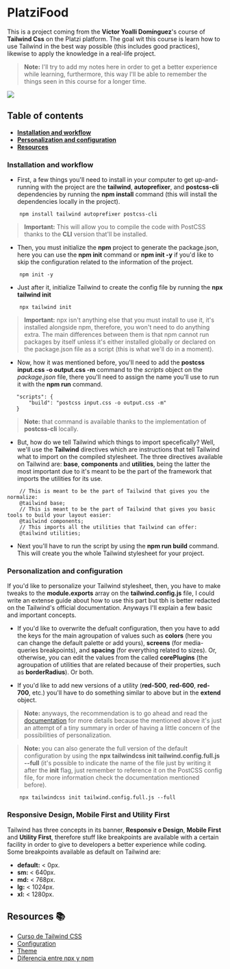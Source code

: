 # **PlatziFood**
This is a project coming from the **Víctor Yoalli Domínguez**'s course of **Tailwind Css** on the Platzi platform. The goal wit this course is learn how to use Tailwind in the best way possible (this includes good practices), likewise to apply the knowledge in a real-life project.

> **Note:** I'll try to add my notes here in order to get a better experience while learning, furthermore, this way I'll be able to remember the things seen in this course for a longer time.

![](https://mdstrm.com/thumbs/512e13acaca1ebcd2f000279/thumb_5e4601666e10e4079df21a31_5e4601666e10e4079df21a3d_19s.jpg)

## **Table of contents**
- [**Installation and workflow**](#installation-and-workflow)
- [**Personalization and configuration**](#personalization-and-configuration) 
- [**Resources**](#resources)

### **Installation and workflow**
* First, a few things you'll need to install in your computer to get up-and-running with the project are the **tailwind**, **autoprefixer**, and **postcss-cli** dependencies by running the **npm install** command (this will install the dependencies locally in the project).

```
    npm install tailwind autoprefixer postcss-cli
```

> **Important:** This will allow you to compile the code with PostCSS thanks to the **CLI** version that'll be installed.

* Then, you must initialize the **npm** project to generate the package.json, here you can use the **npm init** command or **npm init -y** if you'd like to skip the configuration related to the information of the project.

```
    npm init -y
```

* Just after it, initialize Tailwind to create the config file by running the **npx tailwind init**

```
    npx tailwind init
```

> **Important:** npx isn't anything else that you must install to use it, it's installed alongside npm, therefore, you won't need to do anything extra. The main differences between them is that npm cannot run packages by itself unless it's either installed globally or declared on the package.json file as a script (this is what we'll do in a moment).

* Now, how it was mentioned before, you'll need to add the  **postcss input.css -o output.css -m** command to the *scripts* object on the *package.json* file, there you'll need to assign the name you'll use to run it with the **npm run** command.

```
   "scripts": {
       "build": "postcss input.css -o output.css -m" 
   } 
```

> **Note:** that command is available thanks to the implementation of **postcss-cli** locally.

* But, how do we tell Tailwind which things to import specefically? Well, we'll use the **Tailwind** directives which are instructions that tell Tailwind what to import on the compiled stylesheet. The three directives available on Tailwind are: **base**, **components** and **utilities**, being the latter the most important due to it's meant to be the part of the framework that imports the utilities for its use.

```
    // This is meant to be the part of Tailwind that gives you the normalize:
    @tailwind base;
    // This is meant to be the part of Tailwind that gives you basic tools to build your layout easier:
    @tailwind components; 
    // This imports all the utilities that Tailwind can offer:
    @tailwind utilities; 
```

- Next you'll have to run the script by using the **npm run build** command. This will create you the whole Tailwind stylesheet for your project.

### Personalization and configuration
If you'd like to personalize your Tailwind stylesheet, then, you have to make tweaks to the **module.exports** array on the **tailwind.config.js** file, I could write an extense guide about how to use this part but tbh is better redacted on the Tailwind's official documentation. Anyways I'll explain a few basic and important concepts.

* If you'd like to overwrite the defualt configuration, then you have to add the keys for the main agroupation of values such as **colors** (here you can change the default palette or add yours), **screens** (for media-queries breakpoints), and **spacing** (for everything related to sizes). Or, otherwise, you can edit the values from the called **corePlugins** (the agroupation of utilities that are related because of their properties, such as **borderRadius**). Or both.

* If you'd like to add new versions of a utility (**red-500**, **red-600**, **red-700**, etc.) you'll have to do something similar to above but in the **extend** object. 

> **Note:** anyways, the recommendation is to go ahead and read the [documentation](https://tailwindcss.com/docs/theme) for more details because the mentioned above it's just an attempt of a tiny summary in order of having a little concern of the possibilities of personalization.

> **Note:** you can also generate the full version of the default configuration by using the **npx tailwindcss init tailwind.config.full.js --full** (it's possible to indicate the name of the file just by writing it after the **init** flag, just remember to reference it on the PostCSS config file, for more information check the documentation mentioned before).

```
    npx tailwindcss init tailwind.config.full.js --full
```

### Responsive Design, Mobile First and Utility First
Tailwind has three concepts in its banner, **Responsiv  e Design**, **Mobile First** and **Utility First**, therefore stuff like breakpoints are available with a certain facility in order to give to developers a better experience while coding. Some breakpoints available as default on Tailwind are: 

* **default:** < 0px.
* **sm:** < 640px.
* **md:** < 768px.
* **lg:** < 1024px.
* **xl:** < 1280px.

## Resources 📚
- [Curso de Tailwind CSS](https://platzi.com/cursos/tailwind-css/)
- [Configuration](https://tailwindcss.com/docs/configuration)
- [Theme](https://tailwindcss.com/docs/theme)
- [Diferencia entre npx y npm](https://www.it-swarm-es.com/es/javascript/diferencia-entre-npx-y-npm/838393291/)
